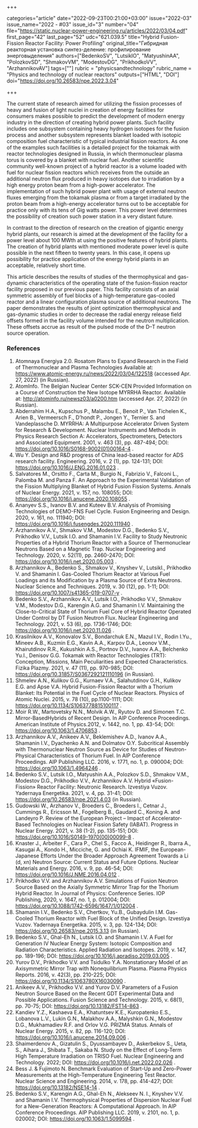 +++

categories="article"
date="2022-09-23T00:21:00+03:00"
issue="2022-03"
issue_name="2022 - #03"
issue_id="3"
number="04"
file="https://static.nuclear-power-engineering.ru/articles/2022/03/04.pdf"
first_page="42"
last_page="52"
udc="621.039.5"
title="Hybrid Fusion-Fission Reactor Facility: Power Profiling"
original_title="Гибридная реакторная установка синтез-деление: профилирование энерговыделения"
authors=["BedenkoSV", "LutsikIO", "MatyushinAA", "PolozkovSD", "ShmakovVM", "ModestovDG", "PrikhodkoVV", "ArzhannikovAV"]
tags=[""]
rubric = "physicsandtechnology"
rubric_name = "Physics and technology of nuclear reactors"
outputs=["HTML", "DOI"]
doi="https://doi.org/10.26583/npe.2022.3.04"

+++

The current state of research aimed for utilizing the fission processes of heavy and fusion of light nuclei in creation of energy facilities for consumers makes possible to predict the development of modern energy industry in the direction of creating hybrid power plants. Such facility includes one subsystem containing heavy hydrogen isotopes for the fusion process and another subsystem represents blanket loaded with isotopic composition fuel characteristic of typical industrial fission reactors. As one of the examples such facilities is a detailed project for the tokamak with reactor technologies designed in Russia, in which thermonuclear plasma torus is covered by a blanket with nuclear fuel. Another scientific community well-known project of a hybrid reactor is a volume loaded with fuel for nuclear fission reactors which receives from the outside an additional neutron flux produced in heavy isotopes due to irradiation by a high energy proton beam from a high-power accelerator. The implementation of such hybrid power plant with usage of external neutron fluxes emerging from the tokamak plasma or from a target irradiated by the proton beam from a high-energy accelerator turns out to be acceptable for practice only with its tens of Gig watts power. This power level determines the possibility of creation such power station in a very distant future.

In contrast to the direction of research on the creation of gigantic energy hybrid plants, our research is aimed at the development of the facility for a power level about 100 MWth at using the positive features of hybrid plants. The creation of hybrid plants with mentioned moderate power level is quite possible in the next fifteen to twenty years. In this case, it opens up possibility for practice application of the energy hybrid plants in an acceptable, relatively short time.

This article describes the results of studies of the thermophysical and gas-dynamic characteristics of the operating state of the fusion-fission reactor facility proposed in our previous paper. This facility consists of an axial symmetric assembly of fuel blocks of a high-temperature gas-cooled reactor and a linear configuration plasma source of additional neutrons. The paper demonstrates the results of joint optimization thermophysical and gas-dynamic studies in order to decrease the radial energy release field offsets formed in the facility volume intended for the neutron multiplication. These offsets accrue as result of the pulsed mode of the D–T neutron source operation.

### References

1. Atomnaya Energiya 2.0. Rosatom Plans to Expand Research in the Field of Thermonuclear and Plasma Technologies Available at: https://www.atomic-energy.ru/news/2022/03/04/122518 (accessed Apr. 27, 2022) (in Russian).
2. AtomInfo. The Belgian Nuclear Center SCK-CEN Provided Information on a Course of Construction the New Isotope MYRRHA Reactor. Available at: http://atominfo.ru/newsz03/a0200.htm (accessed Apr. 27, 2022) (in Russian).
3. Abderrahim H.A., Kupschus P., Malambu E., Benoit P., Van Tichelen K., Arien B., Vermeersch F., D’hondt P., Jongen Y., Ternier S. and Vandeplassche D. MYRRHA: A Multipurpose Accelerator Driven System for Research & Development. Nuclear Instruments and Methods in Physics Research Section A: Accelerators, Spectrometers, Detectors and Associated Equipment. 2001, v. 463 (3), pp. 487-494; DOI: https://doi.org/10.1016/S0168-9002(01)00164-4 .
4. Wu Y. Design and R&D progress of China lead-based reactor for ADS research facility. Engineering. 2016, v. 2 (1), pp. 124-131; DOI: https://doi.org/10.1016/J.ENG.2016.01.023 .
5. Salvatores M., Orsitto F., Carta M., Burgio N., Fabrizio V., Falconi L., Palomba M. and Panza F. An Approach to the Experimental Validation of the Fission Multiplying Blanket of Hybrid Fusion Fission Systems. Annals of Nuclear Energy. 2021, v. 157, no. 108055; DOI: https://doi.org/10.1016/j.anucene.2020.108055 .
6. Ananyev S.S., Ivanov B.V. and Kuteev B.V. Analysis of Promising Technologies of DEMO-FNS Fuel Cycle. Fusion Engineering and Design. 2020, v. 161, no. 111940; DOI: https://doi.org/10.1016/j.fusengdes.2020.111940 .
7. Arzhannikov A.V., Shmakov V.M., Modestov D.G., Bedenko S.V., Prikhodko V.V., Lutsik I.O.  and Shamanin I.V. Facility to Study Neutronic Properties of a Hybrid Thorium Reactor with a Source of Thermonuclear Neutrons Based on a Magnetic Trap. Nuclear Engineering and Technology. 2020, v. 52(11), pp. 2460-2470; DOI: https://doi.org/10.1016/j.net.2020.05.003 .
8. Arzhannikov A., Bedenko S., Shmakov V., Knyshev V., LutsikI., Prikhodko V. and Shamanin I. Gas-Cooled Thorium Reactor at Various Fuel Loadings and its Modification by a Plasma Source of Extra Neutrons. Nuclear Science and Techniques. 2019, v. 30 (12), pp. 1-11; DOI: https://doi.org/10.1007/s41365-019-0707-y .
9. Bedenko S.V., Arzhannikov A.V., Lutsik I.O., Prikhodko V.V., Shmakov V.M., Modestov D.G., Karengin A.G. and Shamanin I.V. Maintaining the Close-to-Critical State of Thorium Fuel Core of Hybrid Reactor Operated Under Control by DT Fusion Neutron Flux. Nuclear Engineering and Technology. 2021, v. 53 (6), pp. 1736-1746; DOI: https://doi.org/10.1016/j.net.2020.11.026 .
10. Krasilnikov A.V., Konovalov S.V., Bondarchuk E.N., Mazul I.V., Rodin I.Yu., Mineev A.B., Kuzmin E.G., Kavin A.A., Karpov D.A., Leonov V.M., Khairutdinov R.R., Kukushkin A.S., Portnov D.V., Ivanov A.A., Belchenko Yu.I., Denisov G.G. Tokamak with Reactor Technologies (TRT): Conception, Missions, Main Peculiarities and Expected Characteristics. Fizika Plazmy. 2021, v. 47 (11), pp. 970-985; DOI: https://doi.org/10.31857/S0367292121110196 (in Russian).
11. Shmelev A.N., Kulikov G.G., Kurnaev V.A., Salahutdinov G.H., Kulikov E.G. and Apse V.A. Hybrid Fusion-Fission Reactor with a Thorium Blanket: Its Potential in the Fuel Cycle of Nuclear Reactors. Physics of Atomic Nuclei. 2015, v. 78 (10), pp.1100-1111; DOI: https://doi.org/10.1134/S1063778815100117 .
12. Moir R.W., Martovetsky N.N., Molvik A.W., Ryutov D. and Simonen T.C. Mirror-BasedHybrids of Recent Design. In AIP Conference Proceedings. American Institute of Physics.2012, v. 1442, no. 1, pp. 43-54; DOI: https://doi.org/10.1063/1.4706853 .
13. Arzhannikov A.V., Anikeev A.V., Beklemishev A.D., Ivanov A.A., Shamanin I.V., Dyachenko A.N. and Dolmatov O.Y. Subcritical Assembly with Thermonuclear Neutron Source as Device for Studies of Neutron-Physical Characteristics of Thorium Fuel. In AIP Conference Proceedings. AIP Publishing LLC. 2016, v. 1771, no. 1, p. 090004; DOI: https://doi.org/10.1063/1.4964246 .
14. Bedenko S.V., Lutsik I.O., Matyushin A.A., Polozkov S.D., Shmakov V.M., Modestov D.G., Prikhodko V.V., Arzhannikov A.V. Hybrid «Fusion-Fission» Reactor Facility: Neutronic Research. Izvestiya Vuzov. Yadernaya Energetika. 2021, v. 4, pp. 31-41; DOI: https://doi.org/10.26583/npe.2021.4.03 (in Russian).
15. Gudowski W., Arzhanov V., Broeders C., Broeders I., Cetnar J., Cummings R., Ericsson M., Fogelberg B., Gaudard C., Koning A. and Landeyro P. Review of the European Project – Impact of Accelerator-Based Technologies on Nuclear Fission Safety (IABAT). Progress in Nuclear Energy. 2021, v. 38 (1-2), pp. 135-151; DOI: https://doi.org/10.1016/S0149-1970(00)00099-8 .
16. Knaster J., Arbeiter F., Cara P., Chel S., Facco A., Heidinger R., Ibarra A., Kasugai A., Kondo H., Micciche, G. and Ochiai K. IFMIF, the European-Japanese Efforts Under the Broader Approach Agreement Towards a Li (d, xn) Neutron Source: Current Status and Future Options. Nuclear Materials and Energy. 2016, v. 9, pp. 46-54; DOI: https://doi.org/10.1016/J.NME.2016.04.012 .
17. Prikhodko V.V. and Arzhannikov A.V. Simulations of Fusion Neutron Source Based on the Axially Symmetric Mirror Trap for the Thorium Hybrid Reactor. In Journal of Physics: Conference Series. IOP Publishing, 2020, v. 1647, no. 1, p. 012004; DOI: https://doi.org/10.1088/1742-6596/1647/1/012004 .
18. Shamanin I.V., Bedenko S.V., Chertkov, Yu.B., Gubaydulin I.M. Gas-Cooled Thorium Reactor with Fuel Block of the Unified Design. Izvestiya Vuzov. Yadernaya Energetika. 2015, v. 3, pp. 124-134; DOI: https://doi.org/10.26583/npe.2015.3.13 (in Russian).
19. Bedenko S.V., Ghal-Eh N., Lutsik I.O. and Shamanin I.V. A Fuel for Generation IV Nuclear Energy System: Isotopic Composition and Radiation Characteristics. Applied Radiation and Isotopes. 2019, v. 147, pp. 189-196; DOI: https://doi.org/10.1016/j.apradiso.2019.03.005 .
20. Yurov D.V., Prikhodko V.V. and Tsidulko Y.A. Nonstationary Model of an Axisymmetric Mirror Trap with Nonequilibrium Plasma. Plasma Physics Reports. 2016, v. 42(3), pp. 210-225; DOI: https://doi.org/10.1134/S1063780X16030090 .
21. Anikeev A.V., Prikhodko V.V. and Yurov D.V. Parameters of a Fusion Neutron Source Based on the Recent GDT Experimental Data and Possible Applications. Fusion Science and Technology. 2015, v. 68(1), pp. 70-75; DOI: https://doi.org/10.13182/FST14-863 .
22. Kandiev Y.Z., Kashaeva E.A., Khatuntsev K.E., Kuropatenko E.S., Lobanova L.V., Lukin G.N., Malakhov A.A., Malyshkin G.N., Modestov D.G., Mukhamadiev R.F. and Orlov V.G. PRIZMA Status. Annals of Nuclear Energy. 2015, v. 82, pp. 116-120; DOI: https://doi.org/10.1016/j.anucene.2014.09.006 .
23. Shaimerdenov A., Gizatulin S., Dyussambayev D., Askerbekov S., Ueta, S., Aihara J., Shibata T., Sakaba N. Study on the Effect of Long-Term High Temperature Irradiation on TRISO Fuel. Nuclear Engineering and Technology. 2022; DOI: https://doi.org/10.1016/j.net.2022.02.026 .
24. Bess J. & Fujimoto N. Benchmark Evaluation of Start-Up and Zero-Power Measurements at the High-Temperature Engineering Test Reactor. Nuclear Science and Engineering. 2014, v. 178, pp. 414-427; DOI: https://doi.org/10.13182/NSE14-14 .
25. Bedenko S.V., Karengin A.G., Ghal-Eh N., Alekseev N. I., Knyshev V.V. and Shamanin I.V.  Thermophysical Properties of Dispersion Nuclear Fuel for a New-Generation Reactors: A Computational Approach. In AIP Conference Proceedings. AIP Publishing LLC. 2019, v. 2101, no. 1, p. 020002; DOI: https://doi.org/10.1063/1.5099594 .